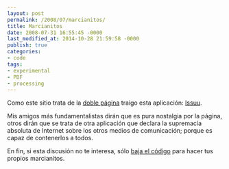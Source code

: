 ```yaml
---
layout: post
permalink: /2008/07/marcianitos/
title: Marcianitos
date: 2008-07-31 16:55:45 -0000
last_modified_at: 2014-10-28 21:59:58 -0000
publish: true
categories:
- code
tags:
- experimental
- PDF
- processing
---
```

Como este sitio trata de la [doble página](http://www.herbertspencer.net/about/colofon/ "el colofón explica esto") traigo esta aplicación: [Issuu](http://issuu.com/ "Servicio de publicación para documentos de impresión").

Mis amigos más fundamentalistas dirán que es pura nostalgia por la página, otros dirán que se trata de otra aplicación que declara la supremacía absoluta de Internet sobre los otros medios de comunicación; porque es capaz de contenerlos a todos.

En fin, si esta discusión no te interesa, sólo [baja el código](/assets/uploads/2008/07/marcianitos1.zip) para hacer tus propios marcianitos.
